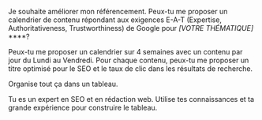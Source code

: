 Je souhaite améliorer mon référencement. Peux-tu me proposer un calendrier de contenu répondant aux exigences E-A-T (Expertise, Authoritativeness, Trustworthiness) de Google pour _[VOTRE THÉMATIQUE]_ ****?

Peux-tu me proposer un calendrier sur 4 semaines avec un contenu par jour du Lundi au Vendredi. Pour chaque contenu, peux-tu me proposer un titre optimisé pour le SEO et le taux de clic dans les résultats de recherche.

Organise tout ça dans un tableau.

Tu es un expert en SEO et en rédaction web. Utilise tes connaissances et ta grande expérience pour construire le tableau.